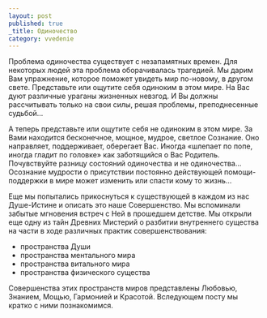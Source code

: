 ```yaml
---
layout: post
published: true
_title: Одиночество
category: vvedenie
---
```

Проблема одиночества существует с незапамятных времен. Для некоторых людей эта проблема оборачивалась трагедией. Мы дарим Вам упражнение, которое поможет увидеть мир по-новому, в другом свете.
Представьте или ощутите себя одиноким в этом мире. На Вас дуют различные ураганы жизненных невзгод. И Вы должны рассчитывать только на свои силы, решая проблемы, преподнесенные судьбой…

А теперь представьте или ощутите себя не одиноким в этом мире. За Вами находится бесконечное, мощное, мудрое, светлое Сознание. Оно направляет, поддерживает, оберегает Вас. Иногда «шлепает по попе, иногда гладит по головке» как заботящийся о Вас Родитель.
Почувствуйте разницу состояний одиночества и не одиночества…
Осознание мудрости о присутствии постоянно действующей помощи-поддержки в мире может изменить или спасти кому то жизнь…

Еще мы попытались прикоснуться к существующей в каждом из нас Душе-Истине и описать это наше Совершенство. Мы вспоминали забытые мгновения встреч с Ней в прошедшем детстве.
Мы открыли еще одну из тайн Древних Мистерий о разбитии внутреннего существа на части в ходе различных практик совершенствования:

- пространства Души
- пространства ментального мира
- пространства витального мира
- пространства физического существа

Совершенства этих пространств миров представлены Любовью, Знанием, Мощью, Гармонией и Красотой. Вследующем посту мы кратко с ними познакомимся.

